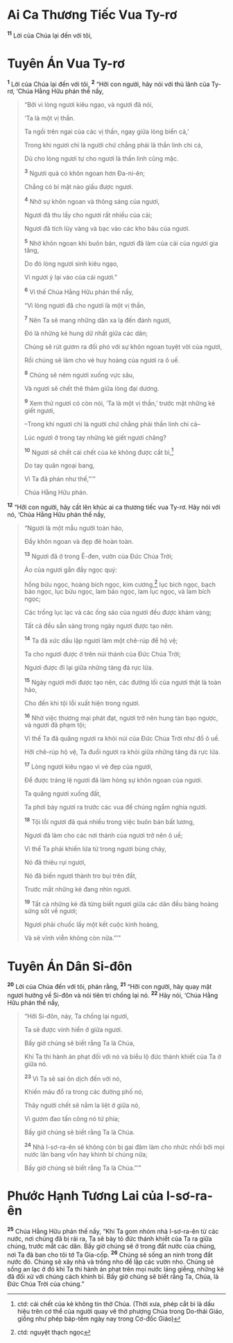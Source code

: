 # Ai Ca Thương Tiếc Vua Ty-rơ

<sup><b>11</b></sup> Lời của Chúa lại đến với tôi,

# Tuyên Án Vua Ty-rơ

<sup><b>1</b></sup> Lời của Chúa lại đến với tôi, <sup><b>2</b></sup> “Hỡi con người, hãy nói với thủ lãnh của Ty-rơ, ‘Chúa Hằng Hữu phán thế nầy,

> “Bởi vì lòng ngươi kiêu ngạo, và ngươi đã nói,
>
> ‘Ta là một vị thần.
>
> Ta ngồi trên ngai của các vị thần, ngay giữa lòng biển cả,’
>
> Trong khi ngươi chỉ là người chứ chẳng phải là thần linh chi cả,
>
> Dù cho lòng ngươi tự cho ngươi là thần linh cũng mặc.
>
> <sup><b>3</b></sup> Ngươi quả có khôn ngoan hơn Ða-ni-ên;
>
> Chẳng có bí mật nào giấu được ngươi.
>
> <sup><b>4</b></sup> Nhờ sự khôn ngoan và thông sáng của ngươi,
>
> Ngươi đã thu lấy cho ngươi rất nhiều của cải;
>
> Ngươi đã tích lũy vàng và bạc vào các kho báu của ngươi.
>
> <sup><b>5</b></sup> Nhờ khôn ngoan khi buôn bán, ngươi đã làm của cải của ngươi gia tăng,
>
> Do đó lòng ngươi sinh kiêu ngạo,
>
> Vì ngươi ỷ lại vào của cải ngươi.”
>
> <sup><b>6</b></sup> Vì thế Chúa Hằng Hữu phán thế nầy,
>
> “Vì lòng ngươi đã cho ngươi là một vị thần,
>
> <sup><b>7</b></sup> Nên Ta sẽ mang những dân xa lạ đến đánh ngươi,
>
> Ðó là những kẻ hung dữ nhất giữa các dân;
>
> Chúng sẽ rút gươm ra đối phó với sự khôn ngoan tuyệt vời của ngươi,
>
> Rồi chúng sẽ làm cho vẻ huy hoàng của ngươi ra ô uế.
>
> <sup><b>8</b></sup> Chúng sẽ ném ngươi xuống vực sâu,
>
> Và ngươi sẽ chết thê thảm giữa lòng đại dương.
>
> <sup><b>9</b></sup> Xem thử ngươi có còn nói, ‘Ta là một vị thần,’ trước mặt những kẻ giết ngươi,
>
> –Trong khi ngươi chỉ là người chứ chẳng phải thần linh chi cả–
>
> Lúc ngươi ở trong tay những kẻ giết ngươi chăng?
>
> <sup><b>10</b></sup> Ngươi sẽ chết cái chết của kẻ không được cắt bì,[^1-ad2c2fe9-5e22-45da-a30b-e2930f9947a7]
>
> Do tay quân ngoại bang,
>
> Vì Ta đã phán như thế,”’”
>
> Chúa Hằng Hữu phán.

<sup><b>12</b></sup> “Hỡi con người, hãy cất lên khúc ai ca thương tiếc vua Ty-rơ. Hãy nói với nó, ‘Chúa Hằng Hữu phán thế nầy,

> “Ngươi là một mẫu người toàn hảo,
>
> Ðầy khôn ngoan và đẹp đẽ hoàn toàn.
>
> <sup><b>13</b></sup> Ngươi đã ở trong Ê-đen, vườn của Ðức Chúa Trời;
>
> Áo của ngươi gắn đầy ngọc quý:
>
> hồng bửu ngọc, hoàng bích ngọc, kim cương,[^2-ad2c2fe9-5e22-45da-a30b-e2930f9947a7] lục bích ngọc, bạch bảo ngọc, lục bửu ngọc, lam bảo ngọc, lam lục ngọc, và lam bích ngọc;
>
> Các trống lục lạc và các ống sáo của ngươi đều được khảm vàng;
>
> Tất cả đều sẵn sàng trong ngày ngươi được tạo nên.
>
> <sup><b>14</b></sup> Ta đã xức dầu lập ngươi làm một chê-rúp để hộ vệ;
>
> Ta cho ngươi được ở trên núi thánh của Ðức Chúa Trời;
>
> Ngươi được đi lại giữa những tảng đá rực lửa.
>
> <sup><b>15</b></sup> Ngày ngươi mới được tạo nên, các đường lối của ngươi thật là toàn hảo,
>
> Cho đến khi tội lỗi xuất hiện trong ngươi.
>
> <sup><b>16</b></sup> Nhờ việc thương mại phát đạt, ngươi trở nên hung tàn bạo ngược, và ngươi đã phạm tội;
>
> Vì thế Ta đã quăng ngươi ra khỏi núi của Ðức Chúa Trời như đồ ô uế.
>
> Hỡi chê-rúp hộ vệ, Ta đuổi ngươi ra khỏi giữa những tảng đá rực lửa.
>
> <sup><b>17</b></sup> Lòng ngươi kiêu ngạo vì vẻ đẹp của ngươi,
>
> Ðể được tráng lệ ngươi đã làm hỏng sự khôn ngoan của ngươi.
>
> Ta quăng ngươi xuống đất,
>
> Ta phơi bày ngươi ra trước các vua để chúng ngắm nghía ngươi.
>
> <sup><b>18</b></sup> Tội lỗi ngươi đã quá nhiều trong việc buôn bán bất lương,
>
> Ngươi đã làm cho các nơi thánh của ngươi trở nên ô uế;
>
> Vì thế Ta phải khiến lửa từ trong ngươi bùng cháy,
>
> Nó đã thiêu rụi ngươi,
>
> Nó đã biến ngươi thành tro bụi trên đất,
>
> Trước mắt những kẻ đang nhìn ngươi.
>
> <sup><b>19</b></sup> Tất cả những kẻ đã từng biết ngươi giữa các dân đều bàng hoàng sửng sốt về ngươi;
>
> Ngươi phải chuốc lấy một kết cuộc kinh hoàng,
>
> Và sẽ vĩnh viễn không còn nữa.”’”

# Tuyên Án Dân Si-đôn

<sup><b>20</b></sup> Lời của Chúa đến với tôi, phán rằng, <sup><b>21</b></sup> “Hỡi con người, hãy quay mặt ngươi hướng về Si-đôn và nói tiên tri chống lại nó. <sup><b>22</b></sup> Hãy nói, ‘Chúa Hằng Hữu phán thế nầy,

> “Hỡi Si-đôn, này, Ta chống lại ngươi,
>
> Ta sẽ được vinh hiển ở giữa ngươi.
>
> Bấy giờ chúng sẽ biết rằng Ta là Chúa,
>
> Khi Ta thi hành án phạt đối với nó và biểu lộ đức thánh khiết của Ta ở giữa nó.
>
> <sup><b>23</b></sup> Vì Ta sẽ sai ôn dịch đến với nó,
>
> Khiến máu đổ ra trong các đường phố nó,
>
> Thây người chết sẽ nằm la liệt ở giữa nó,
>
> Vì gươm đao tấn công nó tứ phía;
>
> Bấy giờ chúng sẽ biết rằng Ta là Chúa.
>
> <sup><b>24</b></sup> Nhà I-sơ-ra-ên sẽ không còn bị gai đâm làm cho nhức nhối bởi mọi nước lân bang vốn hay khinh bỉ chúng nữa;
>
> Bấy giờ chúng sẽ biết rằng Ta là Chúa.”’”

# Phước Hạnh Tương Lai của I-sơ-ra-ên

<sup><b>25</b></sup> Chúa Hằng Hữu phán thế nầy, “Khi Ta gom nhóm nhà I-sơ-ra-ên từ các nước, nơi chúng đã bị rải ra, Ta sẽ bày tỏ đức thánh khiết của Ta ra giữa chúng, trước mắt các dân. Bấy giờ chúng sẽ ở trong đất nước của chúng, nơi Ta đã ban cho tôi tớ Ta Gia-cốp. <sup><b>26</b></sup> Chúng sẽ sống an ninh trong đất nước đó. Chúng sẽ xây nhà và trồng nho để lập các vườn nho. Chúng sẽ sống an lạc ở đó khi Ta thi hành án phạt trên mọi nước láng giềng, những kẻ đã đối xử với chúng cách khinh bỉ. Bấy giờ chúng sẽ biết rằng Ta, Chúa, là Ðức Chúa Trời của chúng.”

[^1-ad2c2fe9-5e22-45da-a30b-e2930f9947a7]: ctd: cái chết của kẻ không tin thờ Chúa. (Thời xưa, phép cắt bì là dấu hiệu trên cơ thể của người quay vê thờ phượng Chúa trong Do-thái Giáo, giồng như phép báp-têm ngày nay trong Cơ-đốc Giáo)

[^2-ad2c2fe9-5e22-45da-a30b-e2930f9947a7]: ctd: nguyệt thạch ngọc
